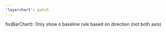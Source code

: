 ```yaml
---
'layerchart': patch
---
```


fix(BarChart): Only show `0` baseline rule based on direction (not both axis)
